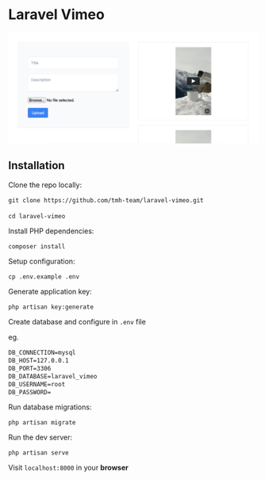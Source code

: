 # Laravel Vimeo


![](preview.png)

## Installation

Clone the repo locally:

```
git clone https://github.com/tmh-team/laravel-vimeo.git

cd laravel-vimeo
```

Install PHP dependencies:

```
composer install
```

Setup configuration:

```
cp .env.example .env
```

Generate application key:

```
php artisan key:generate
```

Create database and configure in `.env` file

eg.

```
DB_CONNECTION=mysql
DB_HOST=127.0.0.1
DB_PORT=3306
DB_DATABASE=laravel_vimeo
DB_USERNAME=root
DB_PASSWORD=
```

Run database migrations:

```
php artisan migrate
```

Run the dev server:

```
php artisan serve
```

Visit `localhost:8000` in your **browser**